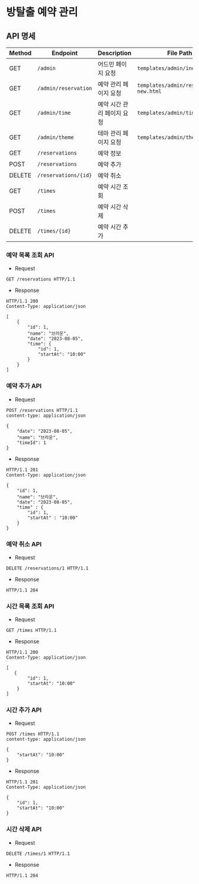 # 방탈출 예약 관리

## API 명세

| Method | Endpoint             | Description     | File Path                              | Controller Type   |
|--------|----------------------|-----------------|----------------------------------------|-------------------|
| GET    | `/admin`             | 어드민 페이지 요청      | `templates/admin/index.html`           | `@Controller`     |
| GET    | `/admin/reservation` | 예약 관리 페이지 요청    | `templates/admin/reservation-new.html` | `@Controller`     |
| GET    | `/admin/time`        | 예약 시간 관리 페이지 요청 | `templates/admin/time.html`            | `@Controller`     |
| GET    | `/admin/theme`       | 테마 관리 페이지 요청    | `templates/admin/theme.html`           | `@Controller`     |
| GET    | `/reservations`      | 예약 정보           |                                        | `@RestController` |
| POST   | `/reservations`      | 예약 추가           |                                        | `@RestController` |
| DELETE | `/reservations/{id}` | 예약 취소           |                                        | `@RestController` |
| GET    | `/times`             | 예약 시간 조회        |                                        | `@RestController` |
| POST   | `/times`             | 예약 시간 삭제        |                                        | `@RestController` |
| DELETE | `/times/{id}`        | 예약 시간 추가        |                                        | `@RestController` |

### 예약 목록 조회 API

- Request

```
GET /reservations HTTP/1.1
```

- Response

```
HTTP/1.1 200 
Content-Type: application/json

[
    {
        "id": 1,
        "name": "브라운",
        "date": "2023-08-05",
        "time": {
            "id": 1,
            "startAt": "10:00"
        }
    }
]
```

### 예약 추가 API

- Request

```
POST /reservations HTTP/1.1
content-type: application/json

{
    "date": "2023-08-05",
    "name": "브라운",
    "timeId": 1
}
```

- Response

```
HTTP/1.1 201
Content-Type: application/json

{
    "id": 1,
    "name": "브라운",
    "date": "2023-08-05",
    "time" : {
        "id": 1,
        "startAt" : "10:00"
    }
}
```

### 예약 취소 API

- Request

```
DELETE /reservations/1 HTTP/1.1
```

- Response

```
HTTP/1.1 204
```

### 시간 목록 조회 API

- Request

```
GET /times HTTP/1.1
```

- Response

```
HTTP/1.1 200 
Content-Type: application/json

[
   {
        "id": 1,
        "startAt": "10:00"
    }
]
```

### 시간 추가 API

- Request

```
POST /times HTTP/1.1
content-type: application/json

{
    "startAt": "10:00"
}
```

- Response

```
HTTP/1.1 201
Content-Type: application/json

{
    "id": 1,
    "startAt": "10:00"
}
```

### 시간 삭제 API

- Request

```
DELETE /times/1 HTTP/1.1
```

- Response

```
HTTP/1.1 204
```